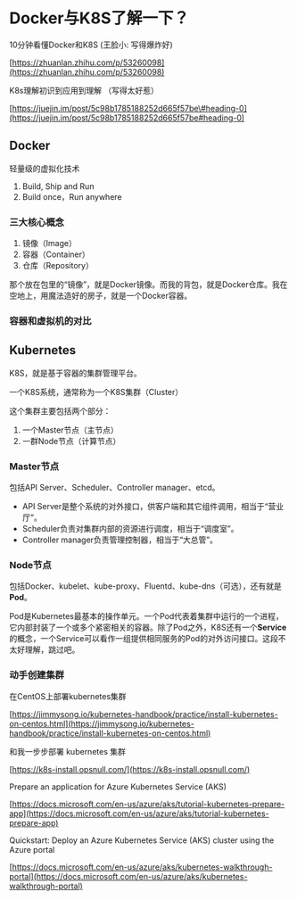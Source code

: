 # Docker与K8S了解一下？

10分钟看懂Docker和K8S \(王脸小: 写得爆炸好\)

[https://zhuanlan.zhihu.com/p/53260098](https://zhuanlan.zhihu.com/p/53260098)

K8s理解初识到应用到理解 （写得太好惹）

[https://juejin.im/post/5c98b1785188252d665f57be\#heading-0](https://juejin.im/post/5c98b1785188252d665f57be#heading-0)

## **Docker** <a id="Docker"></a>

轻量级的虚拟化技术

1. Build, Ship and Run
2. Build once，Run anywhere

### 三大核心概念 <a id="%E4%B8%89%E5%A4%A7%E6%A0%B8%E5%BF%83%E6%A6%82%E5%BF%B5"></a>

1. 镜像（Image）
2. 容器（Container）
3. 仓库（Repository）

那个放在包里的“镜像”，就是Docker镜像。而我的背包，就是Docker仓库。我在空地上，用魔法造好的房子，就是一个Docker容器。

### 容器和虚拟机的对比 <a id="%E5%AE%B9%E5%99%A8%E5%92%8C%E8%99%9A%E6%8B%9F%E6%9C%BA%E7%9A%84%E5%AF%B9%E6%AF%94"></a>

## **Kubernetes** <a id="Kubernetes"></a>

K8S，就是基于容器的集群管理平台。

一个K8S系统，通常称为一个K8S集群（Cluster）

这个集群主要包括两个部分：

1. 一个Master节点（主节点）
2. 一群Node节点（计算节点）

### Master节点 <a id="Master%E8%8A%82%E7%82%B9"></a>

包括API Server、Scheduler、Controller manager、etcd。

* API Server是整个系统的对外接口，供客户端和其它组件调用，相当于“营业厅”。
* Scheduler负责对集群内部的资源进行调度，相当于“调度室”。
* Controller manager负责管理控制器，相当于“大总管”。

### Node节点 <a id="Node%E8%8A%82%E7%82%B9"></a>

包括Docker、kubelet、kube-proxy、Fluentd、kube-dns（可选），还有就是**Pod**。

Pod是Kubernetes最基本的操作单元。一个Pod代表着集群中运行的一个进程，它内部封装了一个或多个紧密相关的容器。除了Pod之外，K8S还有一个**Service**的概念，一个Service可以看作一组提供相同服务的Pod的对外访问接口。这段不太好理解，跳过吧。

### 动手创建集群 <a id="%E5%8A%A8%E6%89%8B%E5%88%9B%E5%BB%BA%E9%9B%86%E7%BE%A4"></a>

在CentOS上部署kubernetes集群

[https://jimmysong.io/kubernetes-handbook/practice/install-kubernetes-on-centos.html](https://jimmysong.io/kubernetes-handbook/practice/install-kubernetes-on-centos.html)

和我一步步部署 kubernetes 集群

[https://k8s-install.opsnull.com/](https://k8s-install.opsnull.com/)

Prepare an application for Azure Kubernetes Service \(AKS\)

[https://docs.microsoft.com/en-us/azure/aks/tutorial-kubernetes-prepare-app](https://docs.microsoft.com/en-us/azure/aks/tutorial-kubernetes-prepare-app)

Quickstart: Deploy an Azure Kubernetes Service \(AKS\) cluster using the Azure portal

[https://docs.microsoft.com/en-us/azure/aks/kubernetes-walkthrough-portal](https://docs.microsoft.com/en-us/azure/aks/kubernetes-walkthrough-portal)

